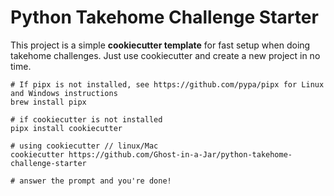 Python Takehome Challenge Starter
===========

This project is a simple **cookiecutter template** for fast setup when doing takehome challenges. Just
use cookiecutter and create a new project in no time.

```shell
# If pipx is not installed, see https://github.com/pypa/pipx for Linux and Windows instructions
brew install pipx

# if cookiecutter is not installed
pipx install cookiecutter

# using cookiecutter // linux/Mac
cookiecutter https://github.com/Ghost-in-a-Jar/python-takehome-challenge-starter

# answer the prompt and you're done!
```